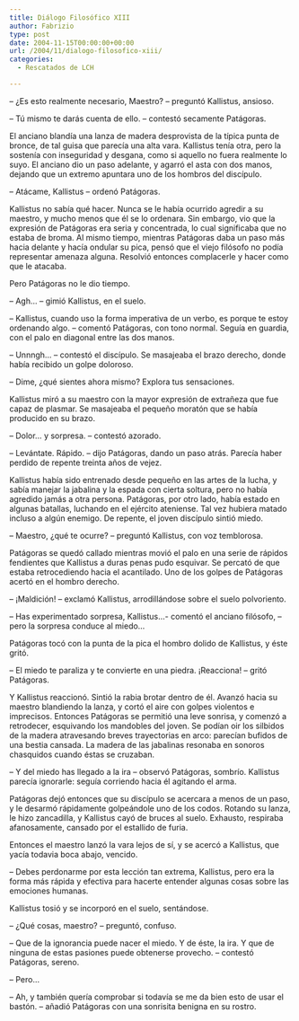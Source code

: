 ```yaml
---
title: Diálogo Filosófico XIII
author: Fabrizio
type: post
date: 2004-11-15T00:00:00+00:00
url: /2004/11/dialogo-filosofico-xiii/
categories:
  - Rescatados de LCH

---
```

&#8211; ¿Es esto realmente necesario, Maestro? &#8211; preguntó Kallistus, ansioso.

&#8211; Tú mismo te darás cuenta de ello. &#8211; contestó secamente Patágoras.

El anciano blandía una lanza de madera desprovista de la típica punta de bronce, de tal guisa que parecía una alta vara. Kallistus tenía otra, pero la sostenía con inseguridad y desgana, como si aquello no fuera realmente lo suyo. El anciano dio un paso adelante, y agarró el asta con dos manos, dejando que un extremo apuntara uno de los hombros del discípulo.

&#8211; Atácame, Kallistus &#8211; ordenó Patágoras. 

Kallistus no sabía qué hacer. Nunca se le había ocurrido agredir a su maestro, y mucho menos que él se lo ordenara. Sin embargo, vio que la expresión de Patágoras era seria y concentrada, lo cual significaba que no estaba de broma. Al mismo tiempo, mientras Patágoras daba un paso más hacia delante y hacía ondular su pica, pensó que el viejo filósofo no podía representar amenaza alguna. Resolvió entonces complacerle y hacer como que le atacaba. 

Pero Patágoras no le dio tiempo.

&#8211; Agh&#8230; &#8211; gimió Kallistus, en el suelo. 

&#8211; Kallistus, cuando uso la forma imperativa de un verbo, es porque te estoy ordenando algo. &#8211; comentó Patágoras, con tono normal. Seguía en guardia, con el palo en diagonal entre las dos manos.

&#8211; Unnngh&#8230; &#8211; contestó el discípulo. Se masajeaba el brazo derecho, donde había recibido un golpe doloroso. 

&#8211; Dime, ¿qué sientes ahora mismo? Explora tus sensaciones.

Kallistus miró a su maestro con la mayor expresión de extrañeza que fue capaz de plasmar. Se masajeaba el pequeño moratón que se había producido en su brazo. 

&#8211; Dolor&#8230; y sorpresa. &#8211; contestó azorado. 

&#8211; Levántate. Rápido. &#8211; dijo Patágoras, dando un paso atrás. Parecía haber perdido de repente treinta años de vejez.

Kallistus había sido entrenado desde pequeño en las artes de la lucha, y sabía manejar la jabalina y la espada con cierta soltura, pero no había agredido jamás a otra persona. Patágoras, por otro lado, había estado en algunas batallas, luchando en el ejército ateniense. Tal vez hubiera matado incluso a algún enemigo. De repente, el joven discípulo sintió miedo.

&#8211; Maestro, ¿qué te ocurre? &#8211; preguntó Kallistus, con voz temblorosa.

Patágoras se quedó callado mientras movió el palo en una serie de rápidos fendientes que Kallistus a duras penas pudo esquivar. Se percató de que estaba retrocediendo hacia el acantilado. Uno de los golpes de Patágoras acertó en el hombro derecho.

&#8211; ¡Maldición! &#8211; exclamó Kallistus, arrodillándose sobre el suelo polvoriento.

&#8211; Has experimentado sorpresa, Kallistus&#8230;- comentó el anciano filósofo, &#8211; pero la sorpresa conduce al miedo&#8230;

Patágoras tocó con la punta de la pica el hombro dolido de Kallistus, y éste gritó.

&#8211; El miedo te paraliza y te convierte en una piedra. ¡Reacciona! &#8211; gritó Patágoras.

Y Kallistus reaccionó. Sintió la rabia brotar dentro de él. Avanzó hacia su maestro blandiendo la lanza, y cortó el aire con golpes violentos e imprecisos. Entonces Patágoras se permitió una leve sonrisa, y comenzó a retrodecer, esquivando los mandobles del joven. Se podían oir los silbidos de la madera atravesando breves trayectorias en arco: parecían bufidos de una bestia cansada. La madera de las jabalinas resonaba en sonoros chasquidos cuando éstas se cruzaban. 

&#8211; Y del miedo has llegado a la ira &#8211; observó Patágoras, sombrío. Kallistus parecía ignorarle: seguía corriendo hacia él agitando el arma.

Patágoras dejó entonces que su discípulo se acercara a menos de un paso, y le desarmó rápidamente golpeándole uno de los codos. Rotando su lanza, le hizo zancadilla, y Kallistus cayó de bruces al suelo. Exhausto, respiraba afanosamente, cansado por el estallido de furia. 

Entonces el maestro lanzó la vara lejos de sí, y se acercó a Kallistus, que yacía todavia boca abajo, vencido.

&#8211; Debes perdonarme por esta lección tan extrema, Kallistus, pero era la forma más rápida y efectiva para hacerte entender algunas cosas sobre las emociones humanas.

Kallistus tosió y se incorporó en el suelo, sentándose. 

&#8211; ¿Qué cosas, maestro? &#8211; preguntó, confuso.

&#8211; Que de la ignorancia puede nacer el miedo. Y de éste, la ira. Y que de ninguna de estas pasiones puede obtenerse provecho. &#8211; contestó Patágoras, sereno.

&#8211; Pero&#8230; 

&#8211; Ah, y también quería comprobar si todavía se me da bien esto de usar el bastón. &#8211; añadió Patágoras con una sonrisita benigna en su rostro.